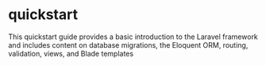 # quickstart
This quickstart guide provides a basic introduction to the Laravel framework and includes content on database migrations, the Eloquent ORM, routing, validation, views, and Blade templates
